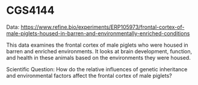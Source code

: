 # CGS4144
Data: https://www.refine.bio/experiments/ERP105973/frontal-cortex-of-male-piglets-housed-in-barren-and-environmentally-enriched-conditions  

This data examines the frontal cortex of male piglets who were housed in barren and enriched environments. It looks at brain development, function, and health in these animals based on the environments they were housed. 

Scientific Question: How do the relative influences of genetic inheritance and environmental factors affect the frontal cortex of male piglets? 
